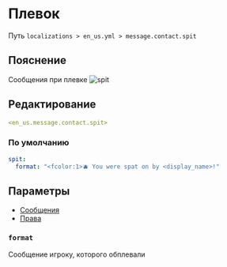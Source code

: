 # Плевок
Путь `localizations > en_us.yml > message.contact.spit`

## Пояснение
Сообщения при плевке
![spit](/spit.png)

## Редактирование
```yaml
<en_us.message.contact.spit>
```

### По умолчанию
```yaml
spit:
  format: "<fcolor:1>🫐 You were spat on by <display_name>!"
```

## Параметры

- [Сообщения](/docs/message/contact/spit/)
- [Права](/docs/permission/message/contact/spit/)

### `format`

Сообщение игроку, которого обплевали
